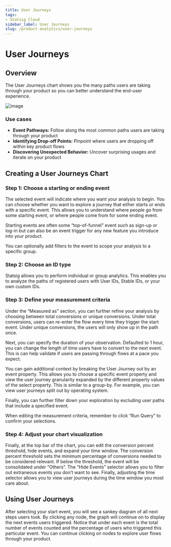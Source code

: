 ```yaml
---
title: User Journeys
tags:
- Statsig Cloud 
sidebar_label: User Journeys
slug: /product-analytics/user-journeys
---
```


# User Journeys

## Overview

The User Journeys chart shows you the many paths users are taking through your product so you can better understand the end-user experience. 

![image](https://github.com/user-attachments/assets/51e0c508-45cf-4839-93a0-3bf63e4e961d)


### Use cases

- **Event Pathways:** Follow along the most common paths users are taking through your product
- **Identifying Drop-off Points:** Pinpoint where users are dropping off within key product flows
- **Discovering Unexpected Behavior:** Uncover surprising usages and iterate on your product

## Creating a User Journeys Chart

### Step 1: Choose a starting or ending event

The selected event will indicate where you want your analysis to begin. You can choose whether you want to explore a journey that either starts or ends with a specific event. This allows you to understand where people go from some starting event, or where people come from for some ending event. 

Starting events are often some “top-of-funnel” event such as sign-up or log-in but can also be an event trigger for any new feature you introduce into your product. 

You can optionally add filters to the event to scope your analysis to a specific group.

### Step 2: Choose an ID type

Statsig allows you to perform individual or group analytics. This enables you to analyze the paths of registered users with User IDs, Stable IDs, or your own custom IDs. 

### Step 3: Define your measurement criteria

Under the “Measured as” section, you can further refine your analysis by choosing between total conversions or unique conversions. Under total conversions, users can re-enter the flow every time they trigger the start event. Under unique conversions, the users will only show up in the path once. 

Next, you can specify the duration of your observation. Defaulted to 1 hour, you can change the length of time users have to convert to the next event. This is can help validate if users are passing through flows at a pace you expect.

You can gain additional context by breaking the User Journey out by an event property. This allows you to choose a specific event property and view the user journey granularity expanded by the different property values of the select property. This is similar to a group-by. For example, you can view user journeys split out by operating system.  

Finally, you can further filter down your exploration by excluding user paths that include a specified event. 

When editing the measurement criteria, remember to click “Run Query” to confirm your selections. 

### Step 4: Adjust your chart visualization

Finally, at the top bar of the chart, you can edit the conversion percent threshold, hide events, and expand your time window. The conversion percent threshold sets the minimum percentage of conversions needed to be considered relevant. If below the threshold, the event will be consolidated under “Others”. The “Hide Events” selector allows you to filter out extraneous events you don’t want to see. Finally, adjusting the time selector allows you to view user journeys during the time window you most care about. 

## Using User Journeys

After selecting your start event, you will see a sankey diagram of all next steps users took. By clicking any node, the graph will continue on to display the next events users triggered. Notice that under each event is the total number of events counted and the percentage of users who triggered this particular event. You can continue clicking on nodes to explore user flows through your product.
